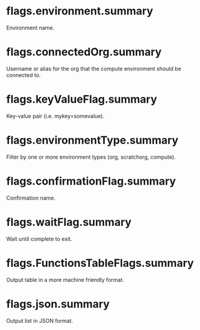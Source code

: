 # flags.environment.summary

Environment name.

# flags.connectedOrg.summary

Username or alias for the org that the compute environment should be connected to.

# flags.keyValueFlag.summary

Key-value pair (i.e. mykey=somevalue).

# flags.environmentType.summary

Filter by one or more environment types (org, scratchorg, compute).

# flags.confirmationFlag.summary

Confirmation name.

# flags.waitFlag.summary

Wait until complete to exit.

# flags.FunctionsTableFlags.summary

Output table in a more machine friendly format.

# flags.json.summary

Output list in JSON format.
